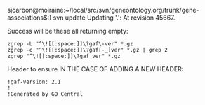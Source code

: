 sjcarbon@moiraine:~/local/src/svn/geneontology.org/trunk/gene-associations$:) svn update
Updating '.':
At revision 45667.

Success will be these all returning empty:
```
zgrep -L "^\![[:space:]]\?gaf\-ver" *.gz
zgrep -c "^\![[:space:]]\?gaf[-_]ver" *.gz | grep 2
zgrep "^\![[:space:]]\?gaf_ver" *.gz
```

Header to ensure IN THE CASE OF ADDING A NEW HEADER:
```
!gaf-version: 2.1
!
!Generated by GO Central
```
